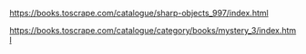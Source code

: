 https://books.toscrape.com/catalogue/sharp-objects_997/index.html

https://books.toscrape.com/catalogue/category/books/mystery_3/index.html